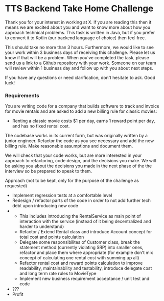 # TTS Backend Take Home Challenge

Thank you for your interest in working at X. If you are reading this then it means we are excited about you and want to know more about how you approach technical problems. This task is written in Java, but if you prefer to convert it to Kotlin (our backend language of choice) then feel free.

This should take no more than 3 hours. Furthermore, we would like to see your work within 3 business days of receiving this challenge. Please let us know if that will be a problem. When you've completed the task, please send us a link to a Github repository with your work. Someone on our team will review within 1 business day and follow up with you about next steps.

If you have any questions or need clarification, don't hesitate to ask. Good luck!

### Requirements

You are writing code for a company that builds software to track and invoice for movie rentals and are asked to add a new billing rule for classic movies:

- Renting a classic movie costs $1 per day, earns 1 reward point per day, and has no fixed rental cost.

The codebase works in its current form, but was originally written by a junior engineer. Refactor the code as you see necessary and add the new billing rule. Make reasonable assumptions and document them.

We will check that your code works, but are more interested in your approach to refactoring, code design, and the decisions you make. We will be asking you about the decisions you made in the next phase of the the interview so be prepared to speak to them.


Approach (not to be kept, only for the purpose of the challenge as requested)
- Implement regression tests at a comfortable level
- Redesign / refactor parts of the code in order to not add further tech debt upon introducing new code
-  - This includes introducing the RentalService as main point of interaction with the service (instead of it being decentralized and harder to understand)
   - Refactor / Extend Rental class and introduce Account concept for total cost and points calculation
   - Delegate some responsibilites of Customer class, break the statement method (currently violating SRP) into smaller ones, refactor and place them where appropriate (for example don't mix concept of calculating one rental cost with summing up all)
   - Refactor rental cost and reward points calculation to improve readability, maintainability and testability, introduce delegate cost and long term rate rules to MovieType
   - Implement new business requirement acceptance / unit test and code
- ???
- Profit

